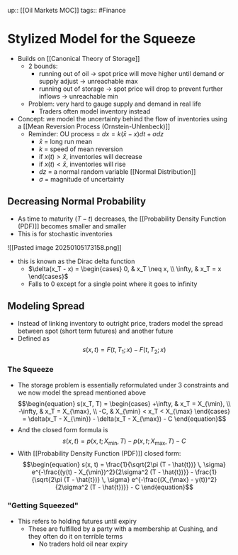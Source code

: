 up:: [[Oil Markets MOC]]
tags:: #Finance
# Stylized Model for the Squeeze
- Builds on [[Canonical Theory of Storage]]
	- 2 bounds: 
		- running out of oil -> spot price will move higher until demand or supply adjust -> unreachable max
		- running out of storage -> spot price will drop to prevent further inflows -> unreachable min
	- Problem: very hard to gauge supply and demand in real life
		- Traders often model inventory instead
- Concept: we model the uncertainty behind the flow of inventories using a [[Mean Reversion Process (Ornstein-Uhlenbeck)]]
	- Reminder: OU process = $dx = k(\bar{x} - x) dt + \sigma dz$
		- $\bar{x}$ = long run mean
		- $k$ = speed of mean reversion
		- if $x(t) > \bar{x}$, inventories will decrease
		- if $x(t) < \bar{x}$, inventories will rise
		- $dz$ = a normal random variable [[Normal Distribution]]
		- $\sigma$ = magnitude of uncertainty
## Decreasing Normal Probability
- As time to maturity $(T-t)$ decreases, the [[Probability Density Function (PDF)]] becomes smaller and smaller
- This is for stochastic inventories

![[Pasted image 20250105173158.png]]

- this is known as the Dirac delta function
	- $\delta(x_T - x) = \begin{cases} 0, & x_T \neq x, \\ \infty, & x_T = x \end{cases}$
	- Falls to 0 except for a single point where it goes to infinity
## Modeling Spread
- Instead of linking inventory to outright price, traders model the spread between spot (short term futures) and another future
- Defined as
$$s(x,t) = F(t, T_1;x) - F(t,T_2;x)$$
### The Squeeze
- The storage problem is essentially reformulated under 3 constraints and we now model the spread mentioned above
$$\begin{equation} s(x_T, T) = \begin{cases} +\infty, & x_T = X_{\min}, \\ -\infty, & x_T = X_{\max}, \\ -C, & X_{\min} < x_T < X_{\max} \end{cases} = \delta(x_T - X_{\min}) - \delta(x_T - X_{\max}) - C \end{equation}$$
- And the closed form formula is 
$$s(x, t) = p(x, t; X_{\min}, T) - p(x, t; X_{\max}, T) - C$$
- With [[Probability Density Function (PDF)]] closed form:
$$\begin{equation} s(x, t) = \frac{1}{\sqrt{2\pi (T - \hat{t})} \, \sigma} e^{-\frac{(y(t) - X_{\min})^2}{2\sigma^2 (T - \hat{t})}} - \frac{1}{\sqrt{2\pi (T - \hat{t})} \, \sigma} e^{-\frac{(X_{\max} - y(t))^2}{2\sigma^2 (T - \hat{t})}} - C \end{equation}$$
### "Getting Squeezed"
- This refers to holding futures until expiry
	- These are fulfilled by a party with a membership at Cushing, and they often do it on terrible terms
		- No traders hold oil near expiry